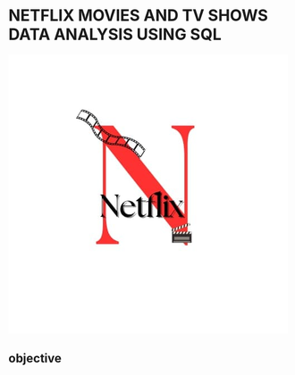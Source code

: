 # NETFLIX MOVIES AND TV SHOWS DATA ANALYSIS USING SQL

![NETFLIX LOGO](https://github.com/sayanihalder98/NETFLIX_PROJECT/blob/main/netflix_logo.jpg)
## objective
